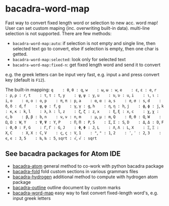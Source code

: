 # bacadra-word-map

Fast way to convert fixed length word or selection to new acc. word map! User can set custom maping (inc. overwriting built-in data). multi-line selection is not supported. There are few methods:

* `bacadra-word-map:auto`: if selection is not empty and single line, then selected text go to convert, else if selection is empty, then one char is getted.
* `bacadra-word-map:selected`: look only for selected text
* `bacadra-word-map:fixed-n`: get fixed length word and send it to convert

e.g. the greek letters can be input very fast, e.g. input `a` and press convert key (default is `F12`).

The built-in mapping:
    `q    : θ`,      `θ : q`,
    `w    : ω`,      `ω : w`,
    `e    : ε`,      `ε : e`,
    `r    : ρ`,      `ρ : r`,
    `t    : τ`,      `τ : t`,
    `y    : ψ`,      `ψ : y`,
    `u    : υ`,      `υ : u`,
    `i    : ι`,      `ι : i`,
    `o    : ο`,      `ο : o`,
    `p    : π`,      `π : p`,
    `a    : α`,      `α : a`,
    `s    : σ`,      `σ : s`,
    `d    : δ`,      `δ : d`,
    `f    : φ`,      `φ : f`,
    `g    : γ`,      `γ : g`,
    `h    : η`,      `η : h`,
    `j    : ϕ`,      `ϕ : j`,
    `k    : κ`,      `κ : k`,
    `l    : λ`,      `λ : l`,
    `z    : ζ`,      `ζ : z`,
    `x    : ξ`,      `ξ : x`,
    `c    : χ`,      `χ : c`,
    `b    : β`,      `β : b`,
    `n    : ν`,      `ν : n`,
    `m    : μ`,      `μ : m`,
    `Q    : Θ`,      `Θ : Q`,
    `W    : Ω`,      `Ω : W`,
    `Y    : Ψ`,      `Ψ : Y`,
    `P    : Π`,      `Π : P`,
    `S    : Σ`,      `Σ : S`,
    `D    : Δ`,      `Δ : D`,
    `F    : ϑ`,      `ϑ : F`,
    `G    : Γ`,      `Γ : G`,
    `J    : Φ`,      `Φ : J`,
    `L    : Λ`,      `Λ : L`,
    `X    : Ξ`,      `Ξ : X`,
    `C    : Χ`,      `Χ : C`,
    `V    : ς`,      `ς : V`,
    `1    : °`,      `° : 1`,
    `2    : ʾ`,      `ʾ : 2`,
    `3    : ϵ`,      `ϵ : 3`,
    `5    : ‰`,      `‰ : 5`,
    `sqrt : √`,      `√ : sqrt`

## See bacadra packages for Atom IDE

* [bacadra-atom](https://github.com/bacadra/bacadra-atom) general method to co-work with python bacadra package
* [bacadra-fold](https://github.com/bacadra/bacadra-fold) fold custom sections in various grammars files
* [bacadra-hydrogen](https://github.com/bacadra/bacadra-hydrogen) additional method to compute with hydrogen atom package
* [bacadra-outline](https://github.com/bacadra/bacadra-outline) outline document by custom marks
* [bacadra-word-map](https://github.com/bacadra/bacadra-word-map) easy way to fast convert fixed-length word's, e.g. input greek letters

